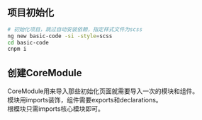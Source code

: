 ## 项目初始化
```bash
# 初始化项目，跳过自动安装依赖，指定样式文件为scss
ng new basic-code -si -style=scss
cd basic-code
cnpm i
```

## 创建CoreModule
CoreModule用来导入那些初始化页面就需要导入一次的模块和组件。  
模块用imports装饰，组件需要exports和declarations。  
根模块只需imports核心模块即可。  
